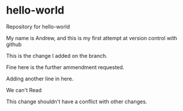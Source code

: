 # hello-world
Repository for hello-world 

My name is Andrew, and this is my first attempt at version control with github

This is the change I added on the branch. 

Fine here is the further ammendment requested. 

Adding another line in here. 

We can't Read

This change shouldn't have a conflict with other changes. 
